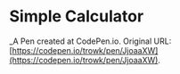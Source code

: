# Simple Calculator
 _A Pen created at CodePen.io. Original URL: [https://codepen.io/trowk/pen/JjoaaXW](https://codepen.io/trowk/pen/JjoaaXW).

 